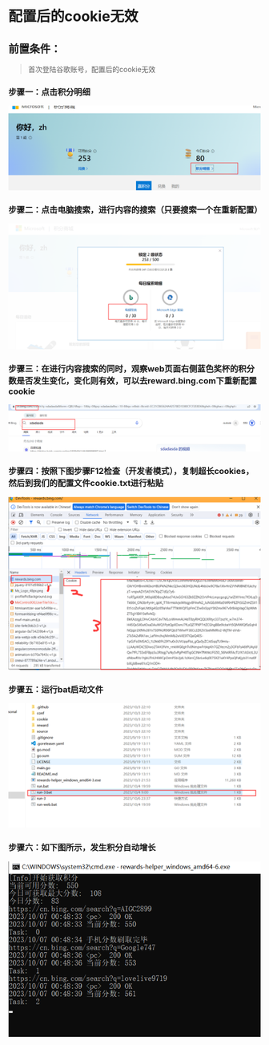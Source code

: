 # 配置后的cookie无效

## 前置条件：

> 首次登陆谷歌账号，配置后的cookie无效


### 步骤一：点击积分明细

![](../img/error_step/step01.png)

### 步骤二：点击电脑搜索，进行内容的搜索（只要搜索一个在重新配置）

![](../img/error_step/step02.png)

### 步骤三：在进行内容搜索的同时，观察web页面右侧蓝色奖杯的积分数是否发生变化，变化则有效，可以去reward.bing.com下重新配置cookie

![](../img/error_step/step03.png)

### 步骤四：按照下图步骤F12检查（开发者模式），复制超长cookies，然后到我们的配置文件cookie.txt进行粘贴

![](../img/error_step/step04.png)

### 步骤五：运行bat启动文件

![](../img/error_step/step05.png)

### 步骤六：如下图所示，发生积分自动增长

![](../img/error_step/step06.png)